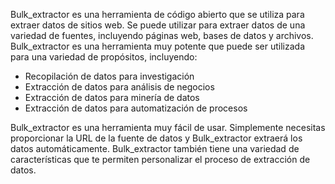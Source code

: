 Bulk_extractor es una herramienta de código abierto que se utiliza para extraer datos de sitios web. Se puede utilizar para extraer datos de una variedad de fuentes, incluyendo páginas web, bases de datos y archivos. Bulk_extractor es una herramienta muy potente que puede ser utilizada para una variedad de propósitos, incluyendo:

- Recopilación de datos para investigación
- Extracción de datos para análisis de negocios
- Extracción de datos para minería de datos
- Extracción de datos para automatización de procesos

Bulk_extractor es una herramienta muy fácil de usar. Simplemente necesitas proporcionar la URL de la fuente de datos y Bulk_extractor extraerá los datos automáticamente. Bulk_extractor también tiene una variedad de características que te permiten personalizar el proceso de extracción de datos.